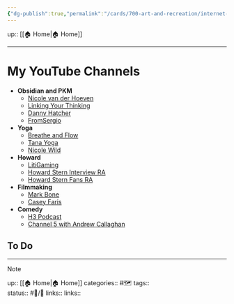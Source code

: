 ```yaml
---
{"dg-publish":true,"permalink":"/cards/700-art-and-recreation/internet-cretors/my-you-tube-channels/"}
---
```


up:: [[🏠 Home\|🏠 Home]]

---

# My YouTube Channels

- **Obsidian and PKM**
	- [Nicole van der Hoeven](https://www.youtube.com/c/NicolevanderHoeven) 
	- [Linking Your Thinking](https://www.youtube.com/@linkingyourthinking)
	- [Danny Hatcher ](https://www.youtube.com/@DannyHatcher)
	- [FromSergio](https://www.youtube.com/c/FromSergio)
- **Yoga**
	- [Breathe and Flow](https://www.youtube.com/@BreatheandFlow)
	- [Tana Yoga ](https://www.youtube.com/@TanaYoga)
	- [Nicole Wild](https://www.youtube.com/@NicoleWild)
- **Howard**
	- [LitiGaming](https://www.youtube.com/@litigaming9117)
	- [Howard Stern Interview RA](https://www.youtube.com/channel/UCMSXhjJfkI4KqSTgclUrf6A)
	- [Howard Stern Fans RA](https://www.youtube.com/@HowardSternFansRA)
- **Filmmaking**
	- [Mark Bone](https://www.youtube.com/@markbone)
	- [Casey Faris](https://www.youtube.com/@CaseyFaris) 
- **Comedy**
	- [H3 Podcast](https://www.youtube.com/@H3Podcast)
	- [Channel 5 with Andrew Callaghan](https://www.youtube.com/@Channel5YouTube)


## To Do
---

> [!NOTE]
> up:: [[🏠 Home\|🏠 Home]]
> categories:: #🗺 
> tags::  
> status:: #📝/🌿 
> links:: 
> links::
